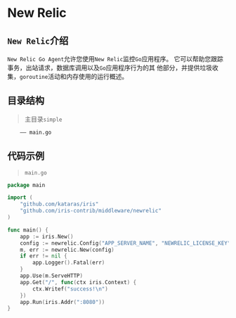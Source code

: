 # New Relic
## `New Relic`介绍
`New Relic Go Agent`允许您使用`New Relic`监控`Go`应用程序。 它可以帮助您跟踪事务，出站请求，数据库调用以及`Go`应用程序行为的其
他部分，并提供垃圾收集，`goroutine`活动和内存使用的运行概述。
## 目录结构
> 主目录`simple`
```html
    —— main.go
```
## 代码示例 
> `main.go`
```go
package main

import (
	"github.com/kataras/iris"
	"github.com/iris-contrib/middleware/newrelic"
)

func main() {
	app := iris.New()
	config := newrelic.Config("APP_SERVER_NAME", "NEWRELIC_LICENSE_KEY")
	m, err := newrelic.New(config)
	if err != nil {
		app.Logger().Fatal(err)
	}
	app.Use(m.ServeHTTP)
	app.Get("/", func(ctx iris.Context) {
		ctx.Writef("success!\n")
	})
	app.Run(iris.Addr(":8080"))
}
```